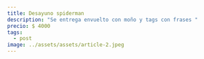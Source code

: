 ```yaml
---
title: Desayuno spiderman
description: "Se entrega envuelto con moño y tags con frases "
precio: $ 4000
tags:
  - post
image: ../assets/assets/article-2.jpeg
---
```

